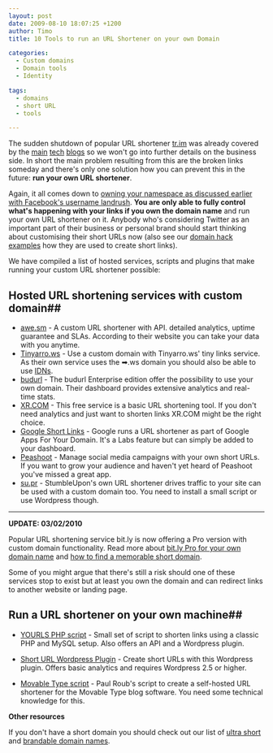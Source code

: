 ```yaml
---
layout: post
date: 2009-08-10 18:07:25 +1200
author: Timo
title: 10 Tools to run an URL Shortener on your own Domain

categories:
  - Custom domains
  - Domain tools
  - Identity

tags:
  - domains
  - short URL
  - tools

---
```


The sudden shutdown of popular URL shortener [tr.im](http://tr.im "tr.im URL shortener") was already covered by the [main](http://mashable.com/2009/08/09/trim-shuts-down/ "tr.im on Mashable") [tech](http://archived.link/http://www.techcrunch.com/2009/08/09/trim-throws-in-the-towel/ "tr.im on Techcrunch") [blogs](http://www.readwriteweb.com/archives/twitter_hammers_nail_in_coffin_for_trim.php "tr.im on ReadWriteWeb") so we won't go into further details on the business side. In short the main problem resulting from this are the broken links someday and there's only one solution how you can prevent this in the future: **run your own URL shortener**.

Again, it all comes down to [owning your namespace as discussed earlier with Facebook's username landrush](https://iwantmyname.com/blog/2009/06/i-want-my-name-or-how-you-can-own-your-online-identity-with-domains.html "Own your identity"). **You are only able to fully control what's happening with your links if you own the domain name** and run your own URL shortener on it. Anybody who's considering Twitter as an important part of their business or personal brand should start thinking about customising their short URLs now (also see our [domain hack examples](https://iwantmyname.com/blog/2009/05/how-to-find-a-domain-hack.html "How to find a domain hack") how they are used to create short links).

We have compiled a list of hosted services, scripts and plugins that make running your custom URL shortener possible:

## Hosted URL shortening services with custom domain##

* [awe.sm](https://iwantmyname.com/features/applications/custom-domain-apps/url-shortener/awe.sm-hosted-url-shortening-service "awe.sm URL shortener") - A custom URL shortener with API. detailed analytics, uptime guarantee and SLAs. According to their website you can take your data with you anytime.
* [Tinyarro.ws](http://tinyarro.ws "Tinyarrows URL shortening service") - Use a custom domain with Tinyarro.ws' tiny links service. As their own service uses the ➡.ws domain you should also be able to use [IDNs](https://iwantmyname.com/idns/search-register-internationalised-domain-names "Virtual Keyboard IDN search and registration").
* [budurl](http://budurl.com/ "URL shrinker budurl") - The budurl Enterprise edition offer the possibility to use your own domain. Their dashboard provides extensive analytics and real-time stats.
* [XR.COM](http://archived.link/http://blog.xr.com/2009/04/your-own-domain-xr-your-very-own-tiny.html "xr.com - Your own URL shortener") - This free service is a basic URL shortening tool. If you don't need analytics and just want to shorten links XR.COM might be the right choice.
* [Google Short Links](http://www.google.com/enterprise/marketplace/viewListing?productListingId=5143210+6352879591152674960 "Google Short Links") - Google runs a URL shortener as part of Google Apps For Your Domain. It's a Labs feature but can simply be added to your dashboard.
* [Peashoot](http://archived.link/http://peashootapp.com/ "Peashoot App - Twitter Marketing") - Manage social media campaigns with your own short URLs. If you want to grow your audience and haven't yet heard of Peashoot you've missed a great app.
* [su.pr](http://archived.link/http://www.stumbleupon.com/developers/Supr:Short_URLs_on_your_own_domain/ "su.pr - short URLs on your own domain") - StumbleUpon's own URL shortener drives traffic to your site can be used with a custom domain too. You need to install a small script or use Wordpress though.

***

**UPDATE: 03/02/2010**

Popular URL shortening service bit.ly is now offering a Pro version with custom domain functionality. Read more about [bit.ly Pro for your own domain name](https://iwantmyname.com/services/url-shortener/bit.ly-pro-custom-domain-short-url-forwarding-service) and [how to find a memorable short domain](https://iwantmyname.com/blog/2010/02/buy-short-domain-name-bitly-pro-custom-url-shortener.html).

Some of you might argue that there's still a risk should one of these services stop to exist but at least you own the domain and can redirect links to another website or landing page.

## Run a URL shortener on your own machine##

* [YOURLS PHP script](http://yourls.org/ "YOURLS - Your Own URL Shortener") - Small set of script to shorten links using a classic PHP and MySQL setup. Also offers an API and a Wordpress plugin.

* [Short URL Wordpress Plugin](http://wordpress.org/extend/plugins/short-url-plugin/ "Short URL Wordpress Plugin") - Create short URLs with this Wordpress plugin. Offers basic analytics and requires Wordpress 2.5 or higher.

* [Movable Type script](http://roub.net/blahg/archives/2009/07/rolling-your-ow.html "Movable Type Short URLs") - Paul Roub's script to create a self-hosted URL shortener for the Movable Type blog software. You need some technical knowledge for this.

**Other resources**

If you don't have a short domain you should check out our list of [ultra short](https://iwantmyname.com/blog/2009/04/list-of-available-ultra-short-2-letter-domain-names.html "Ultra short domains") and [brandable domain names](https://iwantmyname.com/blog/2009/04/brandable-domain-list-for-short-url.html "Brandable domain names").
